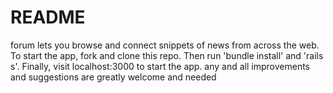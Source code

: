 # README

forum lets you browse and connect snippets of news from across the web. To start the app, fork and clone this repo. Then run 'bundle install' and 'rails s'. Finally, visit localhost:3000 to start the app. any and all improvements and suggestions are greatly welcome and needed
